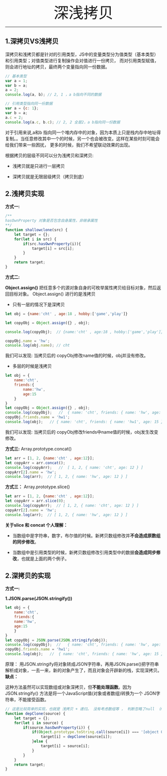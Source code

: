 <div align='center'><font size='70'>深浅拷贝</font></div>

-------

## 1.深拷贝VS浅拷贝

深拷贝和浅拷贝都是针对的引用类型，JS中的变量类型分为值类型（基本类型）和引用类型；对值类型进行复制操作会对值进行一份拷贝，
而对引用类型赋值，则会进行地址的拷贝，最终两个变量指向同一份数据。

```javascript
// 基本类型
var a = 1;
var b = a;
a = 2;
console.log(a, b); // 2, 1 ，a b指向不同的数据

// 引用类型指向同一份数据
var a = {c: 1};
var b = a;
a.c = 2;
console.log(a.c, b.c); // 2, 2 全是2，a b指向同一份数据
```

对于引用来说,a和b 指向同一个堆内存中的对象，因为本质上只是栈内存中地址得复制。。当任意修改其中一个的时候，另一个也会被改变。这样在某些时刻可能会给我们带来一些困扰，
更多的时候，我们不希望联动效果的出现。

根据拷贝的层级不同可以分为浅拷贝和深拷贝:

* 浅拷贝就是只进行一层拷贝

* 深拷贝就是无限层级拷贝（拷贝到底）

## 2.浅拷贝实现

**方式一:**
```javascript
/**
hasOwnProperty 对象是否包含自身属性，非继承属性
**/
function shallowclone(src) {
    let target = {};
    for(let i in src) {
        if(src.hasOwnProperty(i)){
            target[i] = src[i];
        }
    }
    return target;
}
```
**方式二:**

**Object.assign()** 把任意多个的源对象自身的可枚举属性拷贝给目标对象，然后返回目标对象。 Object.assign() 进行的是浅拷贝

* 只有一层的情况下是深拷贝
```javascript
let obj = {name:'cht' , age:18 , hobby:['game','play']}

let copyObj = Object.assign({} , obj);

console.log(copyObj);  // {name:'cht' , age:18 , hobby:['game','play']}

copyObj.name = 'hw';
console.log(obj.name); // cht
```
我们可以发现: 当拷贝后的 copyObj修改name值的时候，obj并没有修改。
* 多层的时候是浅拷贝

```javascript
let obj = {
    name:'cht',
    friends:{
        name:'hw',
        age:15
    }
}
let copyObj = Object.assign({} , obj);
console.log(copyObj);   //  { name: 'cht', friends: { name: 'hw', age: 15 } }
copyObj.friends.name = 'hw1';
console.log(obj);   // { name: 'cht', friends: { name: 'hw1', age: 15 } }
```
我们可以发现: 当拷贝后的 copyObj修改friends中name值的时候，obj发生改变修改。

**方式三:**
Array.prototype.concat()
```javascript
let arr = [1, 2, {name:'cht' , age:12}];
let copyArr = arr.concat();
console.log(copyArr);   //  [ 1, 2, { name: 'cht', age: 12 } ]
copyArr[2].name = 'hw';
console.log(arr);  // [ 1, 2, { name: 'hw', age: 12 } ]
```
**方式三：**
Array.prototype.slice()
```javascript
let arr = [1, 2, {name:'cht' , age:12}];
let copyArr = arr.slice(0);
console.log(copyArr);  // [ 1, 2, { name: 'cht', age: 12 } ]
copyArr[2].name = 'hw';
console.log(arr);  // [ 1, 2, { name: 'hw', age: 12 } ]
```
**关于slice 和 concat 个人理解：**

- 当数组中是字符串，数字，布尔值的时候。新拷贝数组修改并**不会造成原数组的同步修改**。

- 当数组中是引用类型的时候，新拷贝数组修改引用类型中的数据**会造成同步修改**，也就是上面的两个例子。

## 2.深拷贝的实现

**方式一:**

**1.JSON.parse(JSON.stringify())**

```javascript
let obj = {
    name:'cht',
    friends:{
    name:'hw',
    age:15
    }
}
let copyObj = JSON.parse(JSON.stringify(obj));
console.log(copyObj);  //   { name: 'cht', friends: { name: 'hw', age: 15 } }
copyObj.friends.name = 'hw1';
console.log(obj);   //  { name: 'cht', friends: { name: 'hw', age: 15 } }
```
原理： 用JSON.stringify将对象转成JSON字符串，再用JSON.parse()把字符串解析成对象，一去一来，新的对象产生了，而且对象会开辟新的栈，实现深拷贝。
**缺点：**

这种方法虽然可以实现数组或对象深拷贝，但**不能处理函数**。因为 JSON.stringify() 方法是将一个JavaScript值(对象或者数组)转换为一个 JSON字符串，不能接受函数。

```javascript
// 这是比较简单的实现，也就是 浅拷贝 + 递归。 没有考虑数组等 ， 判断忽略了null （null 也是 object），性能页比较差，后面会总结全面的。
function depClone(source) {
    let target = {};
    for(let i in source) {
        if(source.hasOwnProperty(i)) {
            if(Object.prototype.toString.call(source[i]) === '[object Object]') {
                target[i] = depClone(source[i]);
            }else {
                target[i] = source[i];
            }
        }
    }
    return target;
}
```